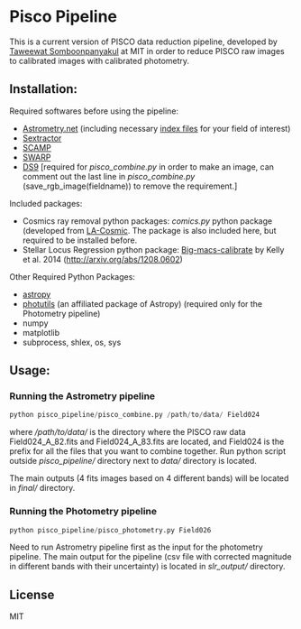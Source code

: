 # Pisco Pipeline

This is a current version of PISCO data reduction pipeline, developed by [Taweewat Somboonpanyakul](http://leogulus.github.io/) at MIT in order to reduce PISCO raw images to calibrated images with calibrated photometry.

## Installation:

Required softwares before using the pipeline:
- [Astrometry.net](http://astrometry.net/use.html) (including necessary [index files](http://data.astrometry.net/4200/) for your field of interest)
- [Sextractor](http://www.astromatic.net/software/sextractor)
- [SCAMP](https://www.astromatic.net/software/scamp)
- [SWARP](https://www.astromatic.net/software/swarp)
- [DS9](http://ds9.si.edu/site/Download.html) [required for *pisco_combine.py* in order to make an image, can comment out the last line in *pisco_combine.py* (save_rgb_image(fieldname)) to remove the requirement.] 

Included packages:
- Cosmics ray removal python packages: *comics.py* python package (developed from [LA-Cosmic](http://www.astro.yale.edu/dokkum/lacosmic/). The package is also included here, but required to be installed before.
- Stellar Locus Regression python package: [Big-macs-calibrate](https://github.com/patkel/big-macs-calibrate) by Kelly et al. 2014 (http://arxiv.org/abs/1208.0602)

Other Required Python Packages:
- [astropy](www.astropy.org/)
- [photutils](https://photutils.readthedocs.io/) (an affiliated package of Astropy) (required only for the Photometry pipeline)
- numpy
- matplotlib
- subprocess, shlex, os, sys

## Usage:

### Running the Astrometry pipeline
```python
python pisco_pipeline/pisco_combine.py /path/to/data/ Field024
```
where */path/to/data/* is the directory where the PISCO raw data Field024_A_82.fits and Field024_A_83.fits are located, and Field024 is the prefix for all the files that you want to combine together. Run python script outside *pisco_pipeline/* directory next to *data/* directory is located.

The main outputs (4 fits images based on 4 different bands) will be located in *final/* directory.

### Running the Photometry pipeline
```python
python pisco_pipeline/pisco_photometry.py Field026
```
Need to run Astrometry pipeline first as the input for the photometry pipeline. The main output for the pipeline (csv file with corrected magnitude in different bands with their uncertainty) is located in *slr_output/* directory.

## License

MIT
